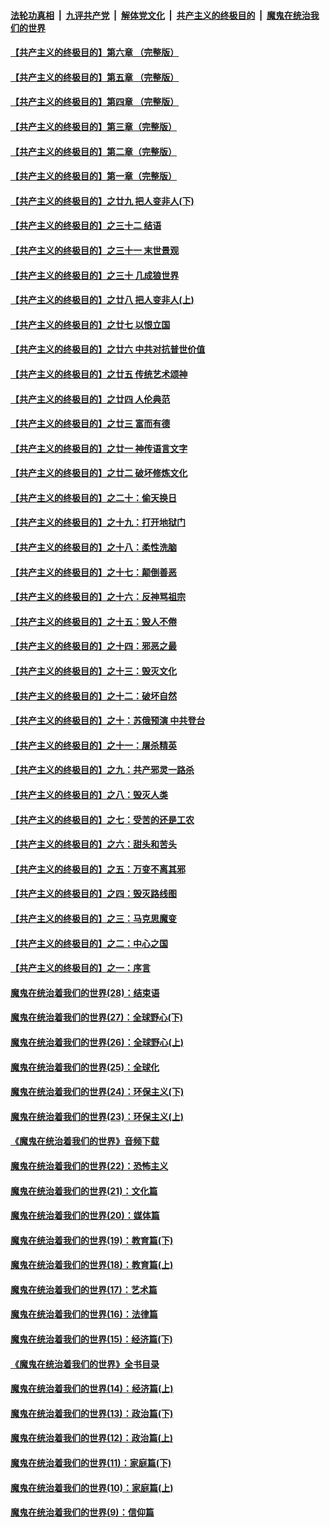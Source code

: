####  [法轮功真相](../../../../basic/blob/master/README.md?t=01052226) &nbsp;|&nbsp; [九评共产党](../../../../9ping.md/blob/master/README.md?t=01052226) &nbsp;|&nbsp; [解体党文化](../../../../jtdwh.md/blob/master/README.md?t=01052226)  &nbsp;|&nbsp; [共产主义的终极目的](../../../../gczydzjmd.md/blob/master/README.md?t=01052226) &nbsp;|&nbsp; [魔鬼在统治我们的世界](../../../../mgztzwmdsj.md/blob/master/README.md?t=01052226) 

#### [【共产主义的终极目的】第六章 （完整版）](../pages/nsc422/n11428913.md?t=01052226) 

#### [【共产主义的终极目的】第五章 （完整版）](../pages/nsc422/n11428912.md?t=01052226) 

#### [【共产主义的终极目的】第四章 （完整版）](../pages/nsc422/n11428907.md?t=01052226) 

#### [【共产主义的终极目的】第三章（完整版）](../pages/nsc422/n11428848.md?t=01052226) 

#### [【共产主义的终极目的】第二章（完整版）](../pages/nsc422/n11428831.md?t=01052226) 

#### [【共产主义的终极目的】第一章（完整版）](../pages/nsc422/n11417651.md?t=01052226) 

#### [【共产主义的终极目的】之廿九 把人变非人(下)](../pages/nsc422/n11344140.md?t=01052226) 

#### [【共产主义的终极目的】之三十二 结语](../pages/nsc422/n11360535.md?t=01052226) 

#### [【共产主义的终极目的】之三十一 末世景观](../pages/nsc422/n11351129.md?t=01052226) 

#### [【共产主义的终极目的】之三十 几成狼世界](../pages/nsc422/n11348280.md?t=01052226) 

#### [【共产主义的终极目的】之廿八 把人变非人(上)](../pages/nsc422/n11340492.md?t=01052226) 

#### [【共产主义的终极目的】之廿七 以恨立国](../pages/nsc422/n11336944.md?t=01052226) 

#### [【共产主义的终极目的】之廿六 中共对抗普世价值](../pages/nsc422/n11324785.md?t=01052226) 

#### [【共产主义的终极目的】之廿五 传统艺术颂神](../pages/nsc422/n11296396.md?t=01052226) 

#### [【共产主义的终极目的】之廿四 人伦典范](../pages/nsc422/n11296397.md?t=01052226) 

#### [【共产主义的终极目的】之廿三 富而有德](../pages/nsc422/n11283598.md?t=01052226) 

#### [【共产主义的终极目的】之廿一 神传语言文字](../pages/nsc422/n11263265.md?t=01052226) 

#### [【共产主义的终极目的】之廿二 破坏修炼文化](../pages/nsc422/n11245728.md?t=01052226) 

#### [【共产主义的终极目的】之二十：偷天换日](../pages/nsc422/n11238846.md?t=01052226) 

#### [【共产主义的终极目的】之十九：打开地狱门](../pages/nsc422/n11206376.md?t=01052226) 

#### [【共产主义的终极目的】之十八：柔性洗脑](../pages/nsc422/n11199994.md?t=01052226) 

#### [【共产主义的终极目的】之十七：颠倒善恶](../pages/nsc422/n11179782.md?t=01052226) 

#### [【共产主义的终极目的】之十六：反神骂祖宗](../pages/nsc422/n11166798.md?t=01052226) 

#### [【共产主义的终极目的】之十五：毁人不倦](../pages/nsc422/n11166792.md?t=01052226) 

#### [【共产主义的终极目的】之十四：邪恶之最](../pages/nsc422/n11150249.md?t=01052226) 

#### [【共产主义的终极目的】之十三：毁灭文化](../pages/nsc422/n11135227.md?t=01052226) 

#### [【共产主义的终极目的】之十二：破坏自然](../pages/nsc422/n11135214.md?t=01052226) 

#### [【共产主义的终极目的】之十：苏俄预演 中共登台](../pages/nsc422/n11118424.md?t=01052226) 

#### [【共产主义的终极目的】之十一：屠杀精英](../pages/nsc422/n11118442.md?t=01052226) 

#### [【共产主义的终极目的】之九：共产邪灵一路杀](../pages/nsc422/n11114139.md?t=01052226) 

#### [【共产主义的终极目的】之八：毁灭人类](../pages/nsc422/n11108503.md?t=01052226) 

#### [【共产主义的终极目的】之七：受苦的还是工农](../pages/nsc422/n11101809.md?t=01052226) 

#### [【共产主义的终极目的】之六：甜头和苦头](../pages/nsc422/n11096971.md?t=01052226) 

#### [【共产主义的终极目的】之五：万变不离其邪](../pages/nsc422/n11091285.md?t=01052226) 

#### [【共产主义的终极目的】之四：毁灭路线图](../pages/nsc422/n11086284.md?t=01052226) 

#### [【共产主义的终极目的】之三：马克思魔变](../pages/nsc422/n11061941.md?t=01052226) 

#### [【共产主义的终极目的】之二：中心之国](../pages/nsc422/n11047728.md?t=01052226) 

#### [【共产主义的终极目的】之一：序言](../pages/nsc422/n11086077.md?t=01052226) 

#### [魔鬼在统治着我们的世界(28)：结束语](../pages/nsc422/n10936246.md?t=01052226) 

#### [魔鬼在统治着我们的世界(27)：全球野心(下)](../pages/nsc422/n10928319.md?t=01052226) 

#### [魔鬼在统治着我们的世界(26)：全球野心(上)](../pages/nsc422/n10900318.md?t=01052226) 

#### [魔鬼在统治着我们的世界(25)：全球化](../pages/nsc422/n10788205.md?t=01052226) 

#### [魔鬼在统治着我们的世界(24)：环保主义(下)](../pages/nsc422/n10695307.md?t=01052226) 

#### [魔鬼在统治着我们的世界(23)：环保主义(上)](../pages/nsc422/n10688613.md?t=01052226) 

#### [《魔鬼在统治着我们的世界》音频下载](../pages/nsc422/n10635553.md?t=01052226) 

#### [魔鬼在统治着我们的世界(22)：恐怖主义](../pages/nsc422/n10614727.md?t=01052226) 

#### [魔鬼在统治着我们的世界(21)：文化篇](../pages/nsc422/n10597706.md?t=01052226) 

#### [魔鬼在统治着我们的世界(20)：媒体篇](../pages/nsc422/n10586579.md?t=01052226) 

#### [魔鬼在统治着我们的世界(19)：教育篇(下)](../pages/nsc422/n10564808.md?t=01052226) 

#### [魔鬼在统治着我们的世界(18)：教育篇(上)](../pages/nsc422/n10526970.md?t=01052226) 

#### [魔鬼在统治着我们的世界(17)：艺术篇](../pages/nsc422/n10499093.md?t=01052226) 

#### [魔鬼在统治着我们的世界(16)：法律篇](../pages/nsc422/n10485969.md?t=01052226) 

#### [魔鬼在统治着我们的世界(15)：经济篇(下)](../pages/nsc422/n10469975.md?t=01052226) 

#### [《魔鬼在统治着我们的世界》全书目录](../pages/nsc422/n10464261.md?t=01052226) 

#### [魔鬼在统治着我们的世界(14)：经济篇(上)](../pages/nsc422/n10457370.md?t=01052226) 

#### [魔鬼在统治着我们的世界(13)：政治篇(下)](../pages/nsc422/n10448270.md?t=01052226) 

#### [魔鬼在统治着我们的世界(12)：政治篇(上)](../pages/nsc422/n10444576.md?t=01052226) 

#### [魔鬼在统治着我们的世界(11)：家庭篇(下)](../pages/nsc422/n10440961.md?t=01052226) 

#### [魔鬼在统治着我们的世界(10)：家庭篇(上)](../pages/nsc422/n10435448.md?t=01052226) 

#### [魔鬼在统治着我们的世界(9)：信仰篇](../pages/nsc422/n10432159.md?t=01052226) 

